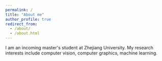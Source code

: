 ```yaml
---
permalink: /
title: "About me"
author_profile: true
redirect_from: 
  - /about/
  - /about.html
---
```


I am an incoming master's student at Zhejiang University. My research interests include computer vision, computer graphics, machine learning.
